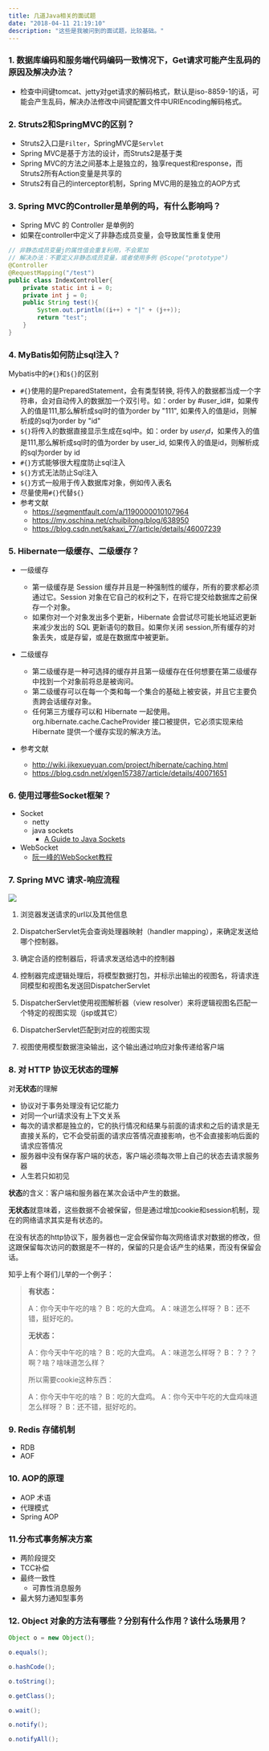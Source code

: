 ```yaml
---
title: 几道Java相关的面试题
date: "2018-04-11 21:19:10"
description: "这些是我被问到的面试题，比较基础。"
---
```

### 1. 数据库编码和服务端代码编码一致情况下，Get请求可能产生乱码的原因及解决办法？

- 检查中间键tomcat、jetty对get请求的解码格式，默认是iso-8859-1的话，可能会产生乱码，解决办法修改中间键配置文件中URIEncoding解码格式。

### 2. Struts2和SpringMVC的区别？

- Struts2入口是`Filter`，SpringMVC是`Servlet`
- Spring MVC是基于方法的设计，而Struts2是基于类
- Spring MVC的方法之间基本上是独立的，独享request和response，而Struts2所有Action变量是共享的
- Struts2有自己的interceptor机制，Spring MVC用的是独立的AOP方式

### 3. Spring MVC的Controller是单例的吗，有什么影响吗？

- Spring MVC 的 Controller 是单例的
- 如果在controller中定义了非静态成员变量，会导致属性重复使用

```java
// 非静态成员变量j的属性值会重复利用，不会累加
// 解决办法：不要定义非静态成员变量，或者使用多例 @Scope("prototype")
@Controller
@RequestMapping("/test")
public class IndexController{
	private static int i = 0;
	private int j = 0;
	public String test(){
		System.out.println((i++) + "|" + (j++));
		return "test";
	}
}

```

### 4. MyBatis如何防止sql注入？

Mybatis中的`#{}`和`${}`的区别

- `#{}`使用的是PreparedStatement，会有类型转换, 将传入的数据都当成一个字符串，会对自动传入的数据加一个双引号。如：order by #user_id#，如果传入的值是111,那么解析成sql时的值为order by "111", 如果传入的值是id，则解析成的sql为order by "id"
- `${}`将传入的数据直接显示生成在sql中。如：order by $user_id$，如果传入的值是111,那么解析成sql时的值为order by user_id,  如果传入的值是id，则解析成的sql为order by id
- `#{}`方式能够很大程度防止sql注入
- `${}`方式无法防止Sql注入
- `${}`方式一般用于传入数据库对象，例如传入表名
- 尽量使用`#{}`代替`${}`
- 参考文献
	- https://segmentfault.com/a/1190000010107964
	- https://my.oschina.net/chuibilong/blog/638950
	- https://blog.csdn.net/kakaxi_77/article/details/46007239

### 5. Hibernate一级缓存、二级缓存？
- 一级缓存
	- 第一级缓存是 Session 缓存并且是一种强制性的缓存，所有的要求都必须通过它。Session 对象在它自己的权利之下，在将它提交给数据库之前保存一个对象。
	- 如果你对一个对象发出多个更新，Hibernate 会尝试尽可能长地延迟更新来减少发出的 SQL 更新语句的数目。如果你关闭 session,所有缓存的对象丢失，或是存留，或是在数据库中被更新。

- 二级缓存
	- 第二级缓存是一种可选择的缓存并且第一级缓存在任何想要在第二级缓存中找到一个对象前将总是被询问。
	- 第二级缓存可以在每一个类和每一个集合的基础上被安装，并且它主要负责跨会话缓存对象。
	- 任何第三方缓存可以和 Hibernate 一起使用。org.hibernate.cache.CacheProvider 接口被提供，它必须实现来给 Hibernate 提供一个缓存实现的解决方法。

- 参考文献
	- http://wiki.jikexueyuan.com/project/hibernate/caching.html
	- https://blog.csdn.net/xlgen157387/article/details/40071651 

### 6. 使用过哪些Socket框架？

- Socket
  - netty
  - java sockets 
    - [A Guide to Java Sockets](https://www.baeldung.com/a-guide-to-java-sockets)
- WebSocket 
  - [阮一峰的WebSocket教程]([http://www.ruanyifeng.com/blog/2017/05/websocket.html](http://www.ruanyifeng.com/blog/2017/05/websocket.html))

### 7. Spring MVC 请求-响应流程
![](https://raw.githubusercontent.com/jasonyang86/nocoder/master/data/images/201804/springmvc%E8%AF%B7%E6%B1%82%E8%B7%9F%E8%B8%AA.png)

1. 浏览器发送请求的url以及其他信息

2. DispatcherServlet先会查询处理器映射（handler mapping），来确定发送给哪个控制器。

3. 确定合适的控制器后，将请求发送给选中的控制器

4. 控制器完成逻辑处理后，将模型数据打包，并标示出输出的视图名，将请求连同模型和视图名发送回DispatcherServlet

5. DispatcherServlet使用视图解析器（view resolver）来将逻辑视图名匹配一个特定的视图实现（jsp或其它）

6. DispatcherServlet匹配到对应的视图实现

7. 视图使用模型数据渲染输出，这个输出通过响应对象传递给客户端

### 8. 对 HTTP 协议无状态的理解
对**无状态**的理解

- 协议对于事务处理没有记忆能力
- 对同一个url请求没有上下文关系
- 每次的请求都是独立的，它的执行情况和结果与前面的请求和之后的请求是无直接关系的，它不会受前面的请求应答情况直接影响，也不会直接影响后面的请求应答情况
- 服务器中没有保存客户端的状态，客户端必须每次带上自己的状态去请求服务器
- 人生若只如初见

**状态**的含义：客户端和服务器在某次会话中产生的数据。

**无状态**就意味着，这些数据不会被保留，但是通过增加cookie和session机制，现在的网络请求其实是有状态的。

在没有状态的http协议下，服务器也一定会保留你每次网络请求对数据的修改，但这跟保留每次访问的数据是不一样的，保留的只是会话产生的结果，而没有保留会话。

知乎上有个哥们儿举的一个例子：

> **有状态：**
> 
> A：你今天中午吃的啥？
> B：吃的大盘鸡。
> A：味道怎么样呀？
> B：还不错，挺好吃的。
> 
> **无状态：**
> 
> A：你今天中午吃的啥？
> B：吃的大盘鸡。
> A：味道怎么样呀？
> B：？？？啊？啥？啥味道怎么样？
> 
> 所以需要cookie这种东西：
> 
> A：你今天中午吃的啥？
> B：吃的大盘鸡。
> A：你今天中午吃的大盘鸡味道怎么样呀？
> B：还不错，挺好吃的。

### 9. Redis 存储机制

- RDB
- AOF

### 10. AOP的原理

- AOP 术语
- 代理模式
- Spring AOP

### 11.分布式事务解决方案

- 两阶段提交
- TCC补偿
- 最终一致性
	- 可靠性消息服务
- 最大努力通知型事务

### 12. Object 对象的方法有哪些？分别有什么作用？该什么场景用？ 

```java 
Object o = new Object(); 

o.equals(); 

o.hashCode(); 

o.toString(); 

o.getClass(); 

o.wait(); 

o.notify(); 

o.notifyAll(); 

```